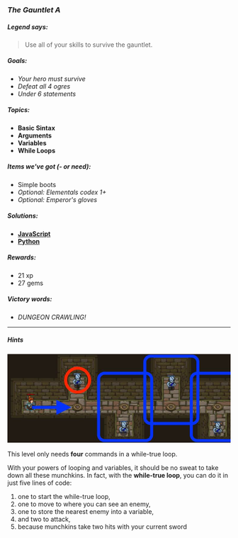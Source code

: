 ### _The Gauntlet A_

##### _Legend says:_
> Use all of your skills to survive the gauntlet.

##### _Goals:_
+ _Your hero must survive_
+ _Defeat all 4 ogres_
+ _Under 6 statements_

##### _Topics:_
+ **Basic Sintax**
+ **Arguments**
+ **Variables**
+ **While Loops**

##### _Items we've got (- or need):_
+ Simple boots
+ _Optional: Elementals codex 1+_
+ _Optional: Emperor's gloves_

##### _Solutions:_
+ **[JavaScript](theGauntletA.js)**
+ **[Python](the_gauntlet_a.py)**

##### _Rewards:_
+ 21 xp
+ 27 gems

##### _Victory words:_
+ _DUNGEON CRAWLING!_

___

##### _Hints_

![](img/the_gauntlet.jpeg)

This level only needs **four** commands in a while-true loop.

With your powers of looping and variables, it should be no sweat to take down all these munchkins. In fact, with the **while-true loop**, you can do it in just five lines of code:

1. one to start the while-true loop,
2. one to move to where you can see an enemy,
3. one to store the nearest enemy into a variable,
4. and two to attack,
5. because munchkins take two hits with your current sword
